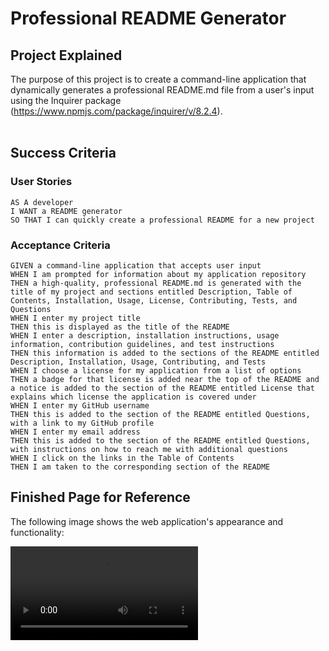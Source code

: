 # Professional README Generator

## Project Explained
The purpose of this project is to create a command-line application that dynamically generates a professional README.md file from a user's input using the Inquirer package (https://www.npmjs.com/package/inquirer/v/8.2.4).
<br></br>
## Success Criteria

### User Stories
```
AS A developer
I WANT a README generator
SO THAT I can quickly create a professional README for a new project

```
### Acceptance Criteria
```
GIVEN a command-line application that accepts user input
WHEN I am prompted for information about my application repository
THEN a high-quality, professional README.md is generated with the title of my project and sections entitled Description, Table of Contents, Installation, Usage, License, Contributing, Tests, and Questions
WHEN I enter my project title
THEN this is displayed as the title of the README
WHEN I enter a description, installation instructions, usage information, contribution guidelines, and test instructions
THEN this information is added to the sections of the README entitled Description, Installation, Usage, Contributing, and Tests
WHEN I choose a license for my application from a list of options
THEN a badge for that license is added near the top of the README and a notice is added to the section of the README entitled License that explains which license the application is covered under
WHEN I enter my GitHub username
THEN this is added to the section of the README entitled Questions, with a link to my GitHub profile
WHEN I enter my email address
THEN this is added to the section of the README entitled Questions, with instructions on how to reach me with additional questions
WHEN I click on the links in the Table of Contents
THEN I am taken to the corresponding section of the README

```
## Finished Page for Reference

The following image shows the web application's appearance and functionality:

![This is a video of the live webpage.](HW9-Ali%20Nugen_08122022.webm)
<br></br>

